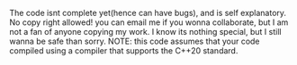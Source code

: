 The code isnt complete yet(hence can have bugs), and is self explanatory. No copy right allowed! you can email me if you wonna collaborate, but I am not a fan of anyone copying my work. I know its nothing special, but I still  wanna be safe than sorry.
NOTE: this code assumes that your code compiled using a compiler that supports the C++20 standard.
